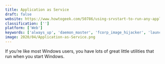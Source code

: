 ```yaml
---
title: Application as Service
draft: false 
website: https://www.howtogeek.com/50786/using-srvstart-to-run-any-application-as-a-windows-service/
classification: ['']
platform: ['Web']
keywords: ['always_up', 'daemon_master', 'fcorp_image_hijacker', 'launcher_service', 'run_as_service', 'slimcleaner', 'systemexplorer', 'turbo_service_manager', 'winsw', 'winserv']
image: 2020/04/Application-as-Service.png
---
```

If you’re like most Windows users, you have lots of great little utilities that run when you start Windows.